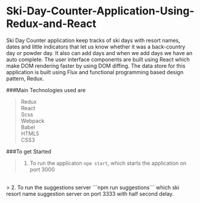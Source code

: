 # Ski-Day-Counter-Application-Using-Redux-and-React

Ski Day Counter application keep tracks of ski days with resort names, dates and little indicators that let us know whether it was a back-country day or powder day. It also can add days and when we add days we have an auto complete. The user interface components are built using React which make DOM rendering faster by using DOM diffing. The data store for this application is built using Flux and functional programming based design pattern, Redux.

###Main Technologies used are
> Redux<br/>
> React<br/>
> Scss<br/>
> Webpack<br/>
> Babel<br/>
> HTML5<br/>
> CSS3<br/>

###To get Started
> 1. To run the applicaton ```npm start```, which starts the application on port 3000
<br/>
> 2. To run the suggestions server ```npm run suggestions``` which ski resort name suggestion server on port 3333 with half second delay.

